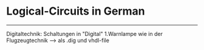 # Logical-Circuits in German
-----------------------------------------------

Digitaltechnik: Schaltungen in "Digital"
1.Warnlampe wie in der Flugzeugtechnik --> als .dig und vhdl-file